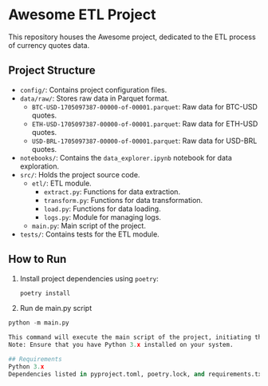 # Awesome ETL Project

This repository houses the Awesome project, dedicated to the ETL process of currency quotes data.

## Project Structure

- `config/`: Contains project configuration files.
- `data/raw/`: Stores raw data in Parquet format.
  - `BTC-USD-1705097387-00000-of-00001.parquet`: Raw data for BTC-USD quotes.
  - `ETH-USD-1705097387-00000-of-00001.parquet`: Raw data for ETH-USD quotes.
  - `USD-BRL-1705097387-00000-of-00001.parquet`: Raw data for USD-BRL quotes.
- `notebooks/`: Contains the `data_explorer.ipynb` notebook for data exploration.
- `src/`: Holds the project source code.
  - `etl/`: ETL module.
    - `extract.py`: Functions for data extraction.
    - `transform.py`: Functions for data transformation.
    - `load.py`: Functions for data loading.
    - `logs.py`: Module for managing logs.
  - `main.py`: Main script of the project.
- `tests/`: Contains tests for the ETL module.

## How to Run

1. Install project dependencies using `poetry`:
   ```bash
   poetry install

2. Run de main.py script
  ```python
  python -m main.py

This command will execute the main script of the project, initiating the ETL process for currency quotes data.
Note: Ensure that you have Python 3.x installed on your system.

## Requirements
Python 3.x
Dependencies listed in pyproject.toml, poetry.lock, and requirements.txt.
